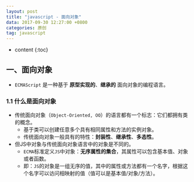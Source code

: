 ```yaml
---
layout: post
title: "javascript - 面向对象"
data: 2017-09-30 12:27:00 +0800
categories: 原创
tag: javascript
---
```

* content
{:toc}



<!-- more -->

## 一、面向对象


* `ECMAScript` 是一种基于 **原型实现的**、**继承的** 面向对象的编程语言。

### 1.1 什么是面向对象

 * 传统面向对象（`Object-Oriented, OO`）的语言都有一个标志：它们都拥有类的概念。
    * 基于类可以创建任意多个具有相同属性和方法的实例对象。
    * 传统面向对象一般具有的特性：**封装性**、**继承性**、**多态性**。
 * 但JS中对象与传统面向对象语言中的对象是不同的。
    * `ECMA`标准定义`JS`中对象：**无序属性的集合**，其属性可以包含基本值、对象或者函数。
    * 即：`JS`的对象是一组无序的值，其中的属性或方法都有一个名字，根据这个名字可以访问相映射的值（值可以是基本值/对象/方法）。